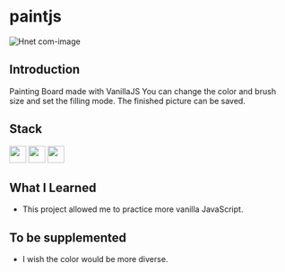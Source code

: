 # paintjs

![Hnet com-image](https://user-images.githubusercontent.com/79802132/149156788-183ab525-079a-43ba-9fcd-745f9193df2a.gif)

## Introduction
Painting Board made with VanillaJS
You can change the color and brush size and set the filling mode. The finished picture can be saved.

## Stack

<img height="30" src="https://img.shields.io/badge/HTML5-E34F26?style=for-the-badge&logo=HTML5&logoColor=white" /> <img height="30" src="https://img.shields.io/badge/CSS3-1572B6?style=for-the-badge&logo=CSS3&logoColor=white"/> <img height="30" src="https://img.shields.io/badge/Javascript-black?style=for-the-badge&logo=Javascript&logoColor=F7DF1E"/>


## What I Learned
- This project allowed me to practice more vanilla JavaScript.

## To be supplemented
- I wish the color would be more diverse.



